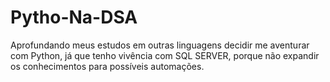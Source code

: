 # Pytho-Na-DSA
Aprofundando meus estudos em outras linguagens decidir me aventurar com Python, já que tenho vivência com SQL SERVER, porque não expandir os conhecimentos para possíveis automações.
